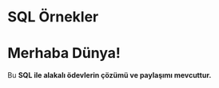 # SQL Örnekler





<!DOCTYPE html>
<html>
<head>
	<title>Örnek Sayfa</title>
</head>
<body>
	<h1>Merhaba Dünya!</h1>
	<p>Bu <strong>SQL ile alakalı ödevlerin çözümü ve paylaşımı mevcuttur.</strong></p>
</body>
</html>
